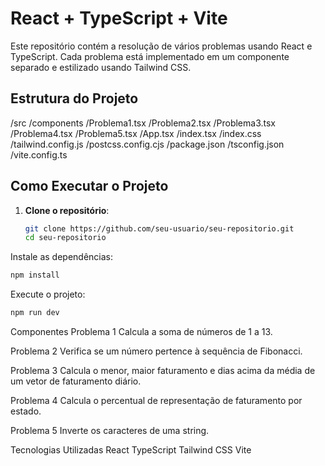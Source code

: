 # React + TypeScript + Vite

Este repositório contém a resolução de vários problemas usando React e TypeScript. Cada problema está implementado em um componente separado e estilizado usando Tailwind CSS.

## Estrutura do Projeto

/src /components /Problema1.tsx /Problema2.tsx /Problema3.tsx /Problema4.tsx /Problema5.tsx /App.tsx /index.tsx /index.css /tailwind.config.js /postcss.config.cjs /package.json /tsconfig.json /vite.config.ts


## Como Executar o Projeto

1. **Clone o repositório**:
   ```bash
   git clone https://github.com/seu-usuario/seu-repositorio.git
   cd seu-repositorio
Instale as dependências:
   ```bash
npm install
   ```
Execute o projeto:
   ```bash
npm run dev
   ```
Componentes
Problema 1
Calcula a soma de números de 1 a 13.

Problema 2
Verifica se um número pertence à sequência de Fibonacci.

Problema 3
Calcula o menor, maior faturamento e dias acima da média de um vetor de faturamento diário.

Problema 4
Calcula o percentual de representação de faturamento por estado.

Problema 5
Inverte os caracteres de uma string.

Tecnologias Utilizadas
React
TypeScript
Tailwind CSS
Vite
